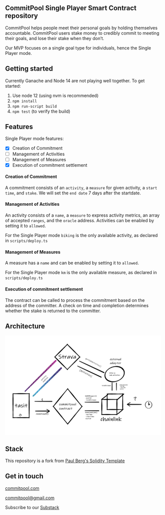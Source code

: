##  CommitPool Single Player Smart Contract repository

CommitPool helps people meet their personal goals by holding themselves accountable. CommitPool users stake money to credibly commit to meeting their goals, and lose their stake when they don’t.

Our MVP focuses on a single goal type for individuals, hence the Single Player mode.

## Getting started

Currently Ganache and Node 14 are not playing well together. To get started:

1. Use node 12 (using nvm is recommended)
2. ```npm install```
3. ```npm run-script build```
4. ```npm test``` (to verify the build)

## Features

Single Player mode features:

- [x] Creation of Commitment
- [ ] Management of Activities
- [ ] Management of Measures
- [x] Execution of commitment settlement

#### Creation of Commitment

A commitment consists of an ```activity```, a ```measure``` for given activity, a ```start time```, and ```stake```. We will set the ```end date``` 7 days after the startdate.

#### Management of Activities

An activity consists of a ```name```, a ```measure``` to express activity metrics, an array of accepted ```ranges```, and the ```oracle``` address. Activities can be enabled by setting it to ```allowed```.

For the Single Player mode ```biking``` is the only available activity, as declared in ```scripts/deploy.ts```

#### Management of Measures

A measure has a ```name``` and can be enabled by setting it to ```allowed```.

For the Single Player mode ```km``` is the only available measure, as declared in ```scripts/deploy.ts```

#### Execution of commitment settlement

The contract can be called to process the commitment based on the address of the committer. A check on time and completion determines whether the stake is returned to the committer.

## Architecture

![Architecture diagram of CommitPool](/documentation/architecture.png "Architecture diagram")

## Stack

This repository is a fork from [Paul Berg's Solidity Template](https://github.com/PaulRBerg/solidity-template)

## Get in touch

[commitpool.com](www.commitpool.com)

<commitpool@gmail.com>

Subscribe to our [Substack](https://commit.substack.com/)
